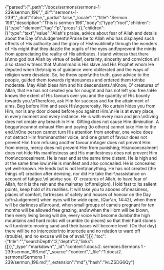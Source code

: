 {"parsed":{"_path":"/docs/sermons/sermons-1-239/sermon_196","_dir":"sermons-1-239","_draft":false,"_partial":false,"_locale":"","title":"Sermon 196","description":"This is sermon 196","body":{"type":"root","children":[{"type":"element","tag":"p","props":{},"children":[{"type":"text","value":"Allah's praise, advice about fear of Allah and details about the Day of\nJudgement\nPraise be to Allah who has displayed such effects of His authority and the glory of His\nsublimity through the wonders of His might that they dazzle the pupils of the eyes and\nprevent the minds from appreciating the reality of His attributes. I stand witness that there is\nno god but Allah by virtue of belief, certainty, sincerity and conviction.\nI also stand witness that Muhammad is His slave and His Prophet whom He deputed when the\nsigns of guidance were obliterated and the ways of religion were desolate. So, he threw open\nthe truth, gave advice to the people, guided them towards righteousness and ordered them to\nbe moderate. May Allah bless him and his descendants.\nKnow, O' creatures of Allah, that He has not created you for nought and has not left you free.\nHe knows the extent of His favours over you and the quantity of His bounty towards you.\nTherefore, ask Him for success and for the attainment of aims. Beg before Him and seek His\ngenerosity. No curtain hides you from Him, nor is any door closed before you against Him.\nHe is at every place, in every moment and every instance. He is with every man and jinn.\nGiving does not create any breach in Him. Gifting does not cause Him diminution. A beggar\ncannot exhaust Him and paying (to others) cannot take Him to the end.\nOne person cannot turn His attention from another, one voice does not detract Him from\nanother voice, and one grant of favour does not prevent Him from refusing another favour.\nAnger does not prevent Him from mercy, mercy does not prevent Him from punishing; His\nconcealment does not hide His manifestness and His manifestness does not prevent Him from\nconcealment. He is near and at the same time distant. He is high and at the same time low.\nHe is manifest and also concealed. He is concealed yet well-known. He lends but is not lent\nanything. He has not created (the things of) creation after devising, nor did He take their\nassistance on account of fatigue.\nI advise you, O' creatures of Allah, to have fear of Allah, for it is the rein and the mainstay (of\nreligion). Hold fast to its salient points, keep hold of its realities. It will take you to abodes of\neasiness, places of comfort, fortresses of safety and houses of honour on the Day (of\nJudgement) when eyes will be wide open, (Qur'an, 14:42), when there will be darkness all\nround, when small groups of camels pregnant for ten months will be allowed free grazing, and\nwhen the Horn will be blown, then every living being will die, every voice will become dumb\nthe high mountains and hard rocks will crumble (to pieces) so that their hard stones will turn\ninto moving sand and their bases will become level. (On that day) there will be no interceder\nto intercede and no relation to ward off (trouble), and no excuse will be of avail."}]}],"toc":{"title":"","searchDepth":2,"depth":2,"links":[]}},"_type":"markdown","_id":"content:1.docs:2. sermons:Sermons 1 - 239:sermon_196.md","_source":"content","_file":"1.docs/2. sermons/Sermons 1 - 239/sermon_196.md","_extension":"md"},"hash":"lvLZSDG6Qy"}